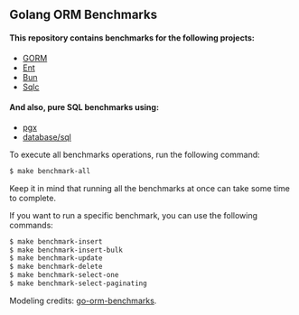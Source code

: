 ## Golang ORM Benchmarks

#### This repository contains benchmarks for the following projects:
- [GORM](https://gorm.io/)
- [Ent](https://entgo.io/)
- [Bun](https://bun.uptrace.dev/)
- [Sqlc](https://sqlc.dev/)

#### And also, pure SQL benchmarks using:
- [pgx](https://github.com/jackc/pgx)
- [database/sql](https://pkg.go.dev/database/sql)

<p>To execute all benchmarks operations, run the following command:

```bash
$ make benchmark-all
```

<p>Keep it in mind that running all the benchmarks at once can take some time to complete. 
<p>If you want to run a specific benchmark, you can use the following commands:

```bash
$ make benchmark-insert
$ make benchmark-insert-bulk
$ make benchmark-update
$ make benchmark-delete
$ make benchmark-select-one
$ make benchmark-select-paginating
```

Modeling credits: [go-orm-benchmarks](https://github.com/efectn/go-orm-benchmarks).